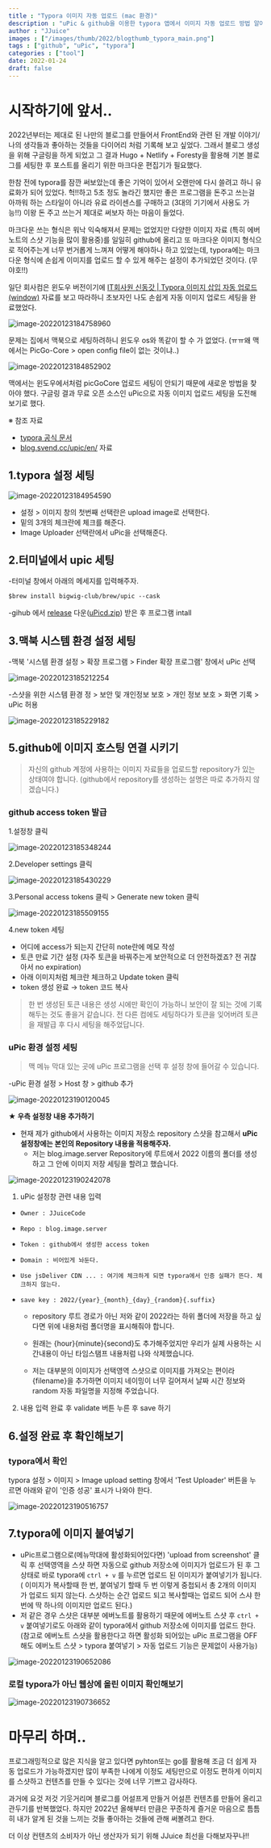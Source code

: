 ```yaml
---
title : "Typora 이미지 자동 업로드 (mac 환경)"
description : "uPic & github을 이용한 typora 앱에서 이미지 자동 업로드 방법 알아보기"
author : "JJuice"
images : ["/images/thumb/2022/blogthumb_typora_main.png"]
tags : ["github", "uPic", "typora"]
categories : ["tool"]
date: 2022-01-24 
draft: false
---
```

# 시작하기에 앞서..

2022년부터는 제대로 된 나만의 블로그를 만들어서 FrontEnd와 관련 된 개발 이야기/나의 생각들과 좋아하는 것들을 다이어리 처럼 기록해 보고 싶었다.  그래서 블로그 생성을 위해 구글링을 하게 되었고 그 결과 Hugo + Netlify + Foresty을 활용해 기본 블로그를 세팅한 후 포스트를 올리기 위한 마크다운 편집기가 필요했다.

한참 전에 typora를 잠깐 써보았는데 좋은 기억이 있어서 오랜만에 다시 쓸려고 하니 유료화가 되어 있었다. 헉!!하고 5초 정도 놀라긴 했지만 좋은 프로그램을 돈주고 쓰는걸 아까워 하는 스타일이 아니라 유료 라이센스를 구매하고 (3대의 기기에서 사용도 가능!!) 이왕 돈 주고 쓰는거 제대로 써보자 하는 마음이 들었다.

마크다운 쓰는 형식은 워낙 익숙해져서 문제는 없었지만 다양한 이미지 자료 (특히 에버노트의 스샷 기능을 많이 활용중)를 일일히 github에 올리고 또 마크다운 이미지 형식으로 적어주는게 너무 번거롭게 느껴져 어떻게 해야하나 하고 있었는데, typora에는 마크다운 형식에 손쉽게 이미지를 업로드 할 수 있게 해주는 설정이 추가되었던 것이다. (무야호!!)

일단 회사컴은 윈도우 버전이기에 [IT회사원 신동갓 | Typora 이미지 삽입 자동 업로드(window)](https://donggod.tistory.com/139) 자료를 보고 따라하니 초보자인 나도 손쉽게 자동 이미지 업로드 세팅을 완료했었다.

![image-20220123184758960](https://raw.githubusercontent.com/JJuiceCode/blog.image.server/main/2022/image-20220123184758960.png)

문제는 집에서 맥북으로 세팅하려하니 윈도우 os와 똑같이 할 수 가 없었다. (ㅠㅠ왜 맥에서는 PicGo-Core > open config file이 없는 것이냐..)

![image-20220123184852902](https://raw.githubusercontent.com/JJuiceCode/blog.image.server/main/2022/image-20220123184852902.png)



맥에서는 윈도우에서처럼 picGoCore 업로드 세팅이 안되기 때문에 새로운 방법을 찾아야 했다. 구글링 결과 무료 오픈 소스인 uPic으로 자동 이미지 업로드 세팅을 도전해 보기로 했다.



※ 참조 자료

- [typora 공식 문서](https://support.typora.io/Upload-Image/#ipic-macos-freemium)
- [blog.svend.cc/upic/en/](https://blog.svend.cc/upic/en/) 자료





## 1.typora 설정 세팅

![image-20220123184954590](https://raw.githubusercontent.com/JJuiceCode/blog.image.server/main/2022/image-20220123184954590.png)

- 설정 > 이미지 창의 첫번째 선택란은 upload image로 선택한다.
- 밑의 3개의 체크란에 체크를 해준다.
- Image Uploader 선택란에서 uPic을 선택해준다.



## 2.터미널에서 upic 세팅

-터미널 창에서 아래의 메세지를 입력해주자.

```markdown
$brew install bigwig-club/brew/upic --cask
```

-gihub 에서 [release](https://github.com/gee1k/uPic/releases) 다운([uPicd.zip](http://uPicd.zip)) 받은 후 프로그램 intall





## 3.맥북 시스템 환경 설정 세팅

-맥북 '시스템 환경 설정 > 확장 프로그램 > Finder 확장 프로그램' 창에서 uPic 선택

![image-20220123185212254](https://raw.githubusercontent.com/JJuiceCode/blog.image.server/main/2022/image-20220123185212254.png)



-스샷을 위한 시스템 환경 정 > 보안 및 개인정보 보호 > 개인 정보 보호 > 화면 기록 > uPic 허용

![image-20220123185229182](https://raw.githubusercontent.com/JJuiceCode/blog.image.server/main/2022/image-20220123185229182.png)





## 5.github에 이미지 호스팅 연결 시키기

> 자신의 github 계정에 사용하는 이미지 자료들을 업로드할 repository가 있는 상태여야 합니다. (github에서 repository를 생성하는 설명은 따로 추가하지 않겠습니다.)



### github access token 발급

1.설정창 클릭

![image-20220123185348244](https://raw.githubusercontent.com/JJuiceCode/blog.image.server/main/2022/image-20220123185348244.png)



2.Developer settings 클릭

![image-20220123185430229](https://raw.githubusercontent.com/JJuiceCode/blog.image.server/main/2022/image-20220123185430229.png)



3.Personal access tokens 클릭 > Generate new token 클릭

![image-20220123185509155](https://raw.githubusercontent.com/JJuiceCode/blog.image.server/main/2022/image-20220123185509155.png)



4.new token 세팅

- 어디에 access가 되는지 간단히 note란에 메모 작성
- 토큰 만료 기간 설정 (자주 토큰을 바꿔주는게 보안적으로 더 안전하겠죠? 전 귀찮아서 no expiration)
- 아래 이미지처럼 체크란 체크하고 Update token 클릭
- token 생성 완료 → token 코드 복사

> 한 번 생성된 토큰 내용은 생성 시에만 확인이 가능하니 보안이 잘 되는 것에 기록해두는 것도 좋을거 같습니다. 전 다른 컴에도 세팅하다가 토큰을 잊어버려 토큰을 재발급 후 다시 세팅을 해주었답니다.





### uPic 환경 설정 세팅

> 맥 메뉴 막대 있는 곳에 uPic 프로그램을 선택 후 설정 창에 들어갈 수 있습니다.

-uPic 환경 설정 > Host 창 > github 추가

![image-20220123190120045](https://raw.githubusercontent.com/JJuiceCode/blog.image.server/main/2022/image-20220123190120045.png)



**★ 우측 설정창 내용 추가하기**

- 현재 제가 github에서 사용하는 이미지 저장소 repository 스샷을 참고해서 **uPic 설정창에는 본인의 Repository 내용을 적용해주자.**
  - 저는 blog.image.server Repository에 루트에서  2022 이름의 폴더를 생성하고 그 안에 이미지 저장 세팅을 할려고 했습니다.

![image-20220123190242078](https://raw.githubusercontent.com/JJuiceCode/blog.image.server/main/2022/image-20220123190242078.png)

1. uPic 설정창 관련 내용 입력

- `Owner : JJuiceCode`

- `Repo : blog.image.server`

- `Token : github에서 생성한 access token`

- `Domain : 비어있게 놔둔다.`

- `Use jsDeliver CDN ... : 여기에 체크하게 되면 typora에서 인증 실패가 뜬다. 체크하지 않는다.`

- `save key : 2022/{year}_{month}_{day}_{random}{.suffix}`

  - repository 루트 경로가 아닌 저와 같이 2022라는 하위 폴더에 저장을 하고 싶다면 위에 내용처럼 폴더명을 표시해줘야 합니다.

  - 원래는 {hour}{minute}{second}도 추가해주었지만 우리가 실제 사용하는 시간내용이 아닌 타임스탬프 내용처럼 나와 삭제했습니다.

  - 저는 대부분의 이미지가 선택영역 스샷으로 이미지를 가져오는 편이라 {filename}을 추가하면 이미지 네이밍이 너무 길어져서 날짜 시간 정보와 random 자동 파일명을 지정해 주었습니다.



2. 내용 입력 완료 후 validate 버튼 누른 후 save 하기



## 6.설정 완료 후 확인해보기

### typora에서 확인

typora 설정 > 이미지 >  Image upload setting 창에서 'Test Uploader' 버튼을 누르면 아래와 같이 '인증 성공' 표시가 나와야 한다.

![image-20220123190516757](https://raw.githubusercontent.com/JJuiceCode/blog.image.server/main/2022/image-20220123190516757.png)

## 7.typora에 이미지 붙여넣기

- uPic프로그램으로(메뉴막대에 활성화되어있다면) 'upload from screenshot' 클릭 후 선택영역을 스샷 하면 자동으로 github 저장소에 이미지가 업로드가 된 후 그 상태로 바로 typora에 `ctrl + v`  를 누르면 업로드 된 이미지가 붙여넣기가 됩니다.( 이미지가 복사할때 한 번, 붙여넣기 할때 두 번 이렇게 중첩되서 총 2개의 이미지가 업로드 되지 않는다. 스샷하는 순간 업로드 되고 복사할때는 업로드 되어 스샤 한번에 딱 하나의 이미지만 업로드 된다.)
- 저 같은 경우 스샷은 대부분 에버노트를 활용하기 때문에 에버노트 스샷 후 `ctrl + v` 붙여넣기로도 아래와 같이 typora에서 github 저장소에 이미지를 업로드 한다. (참고로 에버노트 스샷을 활용한다고 하면 활성화 되어있는 uPic 프로그램을 OFF 해도 에버노트 스샷 > typora 붙여넣기 > 자동 업로드 기능은 문제없이 사용가능)

![image-20220123190652086](https://raw.githubusercontent.com/JJuiceCode/blog.image.server/main/2022/image-20220123190652086.png)



### 로컬 typora가 아닌 웹상에 올린 이미지 확인해보기

![image-20220123190736652](https://raw.githubusercontent.com/JJuiceCode/blog.image.server/main/2022/image-20220123190736652.png)







# 마무리 하며..

프로그래밍적으로 많은 지식을 알고 있다면 pyhton또는 go를 활용해 조금 더 쉽게 자동 업로드가 가능하겠지만 많이 부족한 나에게 이정도 세팅만으로 이정도 편하게 이미지를 스샷하고 컨텐츠를 만들 수 있다는 것에 너무 기쁘고 감사하다.

과거에 요것 저것 기웃거리며 블로그를 어설프게 만들거 어설픈 컨텐츠를 만들어 올리고 관두기를 반복했었다. 하지만 2022년 올해부터 만큼은 꾸준하게 즐거운 마음으로 틈틈히 내가 알게 된 것을 느끼는 것들 좋아하는 것들에 관해 써볼려고 한다.

더 이상 컨텐츠의 소비자가 아닌 생산자가 되기 위해 JJuice 최선을 다해보자꾸나!!